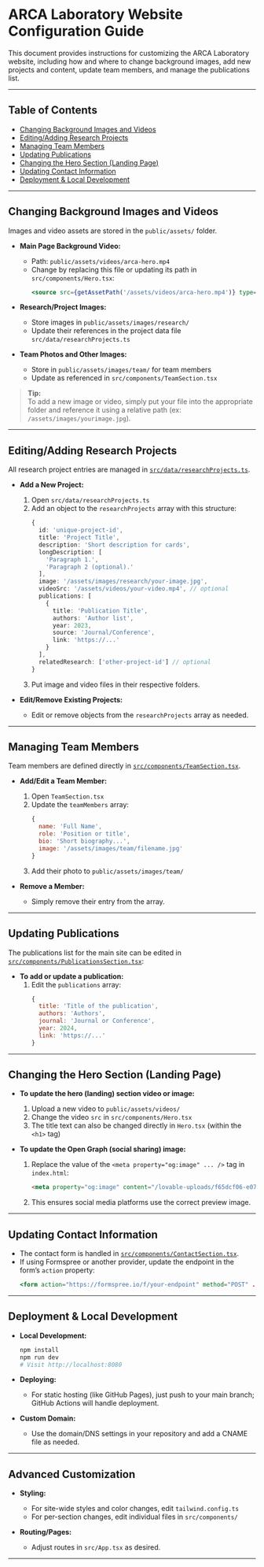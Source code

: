 
# ARCA Laboratory Website Configuration Guide

This document provides instructions for customizing the ARCA Laboratory website, including how and where to change background images, add new projects and content, update team members, and manage the publications list.

---

## Table of Contents

- [Changing Background Images and Videos](#changing-background-images-and-videos)
- [Editing/Adding Research Projects](#editingadding-research-projects)
- [Managing Team Members](#managing-team-members)
- [Updating Publications](#updating-publications)
- [Changing the Hero Section (Landing Page)](#changing-the-hero-section-landing-page)
- [Updating Contact Information](#updating-contact-information)
- [Deployment & Local Development](#deployment--local-development)

---

## Changing Background Images and Videos

Images and video assets are stored in the `public/assets/` folder.

- **Main Page Background Video:**  
  - Path: `public/assets/videos/arca-hero.mp4`
  - Change by replacing this file or updating its path in `src/components/Hero.tsx`:
    ```jsx
    <source src={getAssetPath('/assets/videos/arca-hero.mp4')} type="video/mp4" />
    ```

- **Research/Project Images:**  
  - Store images in `public/assets/images/research/`
  - Update their references in the project data file `src/data/researchProjects.ts`

- **Team Photos and Other Images:**  
  - Store in `public/assets/images/team/` for team members
  - Update as referenced in `src/components/TeamSection.tsx`

> **Tip:**  
> To add a new image or video, simply put your file into the appropriate folder and reference it using a relative path (ex: `/assets/images/yourimage.jpg`).

---

## Editing/Adding Research Projects

All research project entries are managed in [`src/data/researchProjects.ts`](src/data/researchProjects.ts).

- **Add a New Project:**  
  1. Open `src/data/researchProjects.ts`
  2. Add an object to the `researchProjects` array with this structure:
      ```ts
      {
        id: 'unique-project-id',
        title: 'Project Title',
        description: 'Short description for cards',
        longDescription: [
          'Paragraph 1.',
          'Paragraph 2 (optional).'
        ],
        image: '/assets/images/research/your-image.jpg',
        videoSrc: '/assets/videos/your-video.mp4', // optional
        publications: [
          {
            title: 'Publication Title',
            authors: 'Author list',
            year: 2023,
            source: 'Journal/Conference',
            link: 'https://...'
          }
        ],
        relatedResearch: ['other-project-id'] // optional
      }
      ```
  3. Put image and video files in their respective folders.

- **Edit/Remove Existing Projects:**  
  - Edit or remove objects from the `researchProjects` array as needed.

---

## Managing Team Members

Team members are defined directly in [`src/components/TeamSection.tsx`](src/components/TeamSection.tsx).

- **Add/Edit a Team Member:**
  1. Open `TeamSection.tsx`
  2. Update the `teamMembers` array:
      ```js
      {
        name: 'Full Name',
        role: 'Position or title',
        bio: 'Short biography...',
        image: '/assets/images/team/filename.jpg'
      }
      ```
  3. Add their photo to `public/assets/images/team/`

- **Remove a Member:**  
  - Simply remove their entry from the array.

---

## Updating Publications

The publications list for the main site can be edited in [`src/components/PublicationsSection.tsx`](src/components/PublicationsSection.tsx):

- **To add or update a publication:**
  1. Edit the `publications` array:
      ```js
      {
        title: 'Title of the publication',
        authors: 'Authors',
        journal: 'Journal or Conference',
        year: 2024,
        link: 'https://...'
      }
      ```

---

## Changing the Hero Section (Landing Page)

- **To update the hero (landing) section video or image:**  
  1. Upload a new video to `public/assets/videos/`  
  2. Change the video `src` in `src/components/Hero.tsx`  
  3. The title text can also be changed directly in `Hero.tsx` (within the `<h1>` tag)

- **To update the Open Graph (social sharing) image:**  
  1. Replace the value of the `<meta property="og:image" ... />` tag in `index.html`:
      ```html
      <meta property="og:image" content="/lovable-uploads/f65dcf06-e07a-41ab-8768-4d5d0f21fe8d.png" />
      ```
  2. This ensures social media platforms use the correct preview image.

---

## Updating Contact Information

- The contact form is handled in [`src/components/ContactSection.tsx`](src/components/ContactSection.tsx).
- If using Formspree or another provider, update the endpoint in the form’s `action` property:
    ```jsx
    <form action="https://formspree.io/f/your-endpoint" method="POST" ...>
    ```

---

## Deployment & Local Development

- **Local Development:**
  ```sh
  npm install
  npm run dev
  # Visit http://localhost:8080
  ```

- **Deploying:**  
  - For static hosting (like GitHub Pages), just push to your main branch; GitHub Actions will handle deployment.

- **Custom Domain:**  
  - Use the domain/DNS settings in your repository and add a CNAME file as needed.

---

## Advanced Customization

- **Styling:**  
  - For site-wide styles and color changes, edit `tailwind.config.ts`
  - For per-section changes, edit individual files in `src/components/`

- **Routing/Pages:**  
  - Adjust routes in `src/App.tsx` as desired.

---
